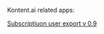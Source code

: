 Kontent.ai related apps:

[Subscriptiuon user export v 0.9](https://nestratsa.sk/temp/kontent/subscription_user_export.html)
